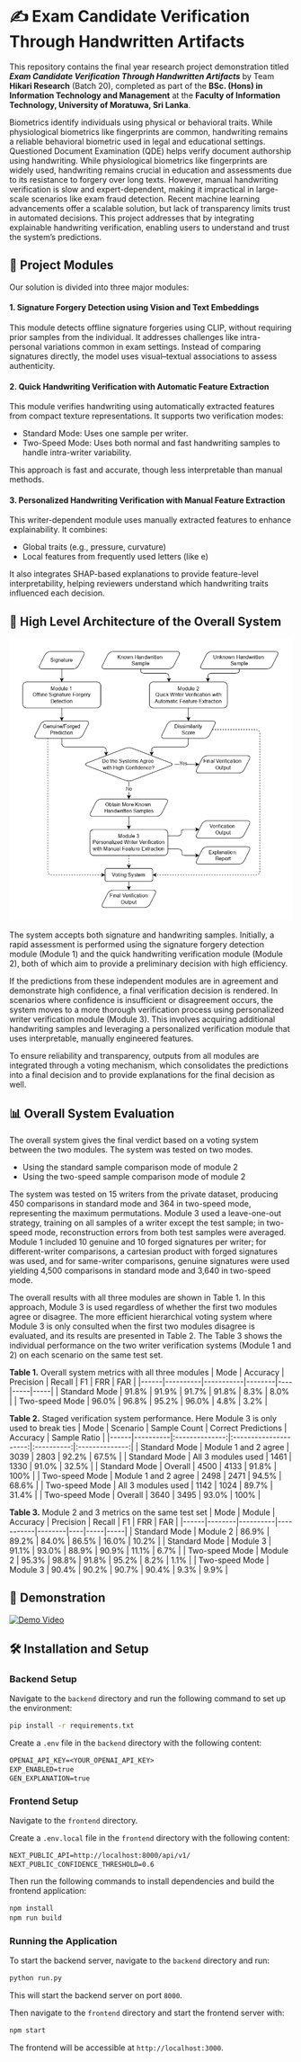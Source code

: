 # ✍️ Exam Candidate Verification Through Handwritten Artifacts

This repository contains the final year research project demonstration titled **_Exam Candidate Verification Through Handwritten Artifacts_** by Team **Hikari Research** (Batch 20), completed as part of the **BSc. (Hons) in Information Technology and Management** at the **Faculty of Information Technology, University of Moratuwa, Sri Lanka**.

Biometrics identify individuals using physical or behavioral traits. While physiological biometrics like fingerprints are common, handwriting remains a reliable behavioral biometric used in legal and educational settings. Questioned Document Examination (QDE) helps verify document authorship using handwriting. While physiological biometrics like fingerprints are widely used, handwriting remains crucial in education and assessments due to its resistance to forgery over long texts. However, manual handwriting verification is slow and expert-dependent, making it impractical in large-scale scenarios like exam fraud detection. Recent machine learning advancements offer a scalable solution, but lack of transparency limits trust in automated decisions. This project addresses that by integrating explainable handwriting verification, enabling users to understand and trust the system’s predictions.

## 🧩 Project Modules

Our solution is divided into three major modules:

#### 1. **Signature Forgery Detection using Vision and Text Embeddings**

This module detects offline signature forgeries using CLIP, without requiring prior samples from the individual. It addresses challenges like intra-personal variations common in exam settings. Instead of comparing signatures directly, the model uses visual–textual associations to assess authenticity.

#### 2. **Quick Handwriting Verification with Automatic Feature Extraction**

This module verifies handwriting using automatically extracted features from compact texture representations. It supports two verification modes:

- Standard Mode: Uses one sample per writer.
- Two-Speed Mode: Uses both normal and fast handwriting samples to handle intra-writer variability.

This approach is fast and accurate, though less interpretable than manual methods.

#### 3. **Personalized Handwriting Verification with Manual Feature Extraction**

This writer-dependent module uses manually extracted features to enhance explainability. It combines:

- Global traits (e.g., pressure, curvature)
- Local features from frequently used letters (like e)

It also integrates SHAP-based explanations to provide feature-level interpretability, helping reviewers understand which handwriting traits influenced each decision.

## 📐 High Level Architecture of the Overall System

<p align='center'>
  <img src="assets/highlevel-architecture.jpg" alt="System Architecture" width="600"/>
</p>

The system accepts both signature and handwriting samples. Initially, a rapid assessment is performed using the signature forgery detection module (Module 1) and the quick handwriting verification module (Module 2), both of which aim to provide a preliminary decision with high efficiency.

If the predictions from these independent modules are in agreement and demonstrate high confidence, a final verification decision is rendered. In scenarios where confidence is insufficient or disagreement occurs, the system moves to a more thorough verification process using personalized writer verification module (Module 3). This involves acquiring additional handwriting samples and leveraging a personalized verification module that uses interpretable, manually engineered features.

To ensure reliability and transparency, outputs from all modules are integrated through a voting mechanism, which consolidates the predictions into a final decision and to provide explanations for the final decision as well.

## 📊 Overall System Evaluation

The overall system gives the final verdict based on a voting system between the two modules. The system was tested on two modes.
- Using the standard sample comparison mode of module 2
- Using the two-speed sample comparison mode of module 2

The system was tested on 15 writers from the private dataset, producing 450 comparisons in standard mode and 364 in two-speed mode, representing the maximum permutations. Module 3 used a leave-one-out strategy, training on all samples of a writer except the test sample; in two-speed mode, reconstruction errors from both test samples were averaged. Module 1 included 10 genuine and 10 forged signatures per writer; for different-writer comparisons, a cartesian product with forged signatures was used, and for same-writer comparisons, genuine signatures were used yielding 4,500 comparisons in standard mode and 3,640 in two-speed mode.

The overall results with all three modules are shown in Table 1. In this approach, Module 3 is used regardless of whether the first two modules agree or disagree. The more efficient hierarchical voting system where Module 3 is only consulted when the first two modules disagree is evaluated, and its results are presented in Table 2. The Table 3 shows the individual performance on the two writer verification systems (Module 1 and 2) on each scenario on the same test set.
 
**Table 1.** Overall system metrics with all three modules
| Mode | Accuracy | Precision | Recall | F1 | FRR | FAR |
|------|----------|-----------|--------|----|-----|-----|
| Standard Mode | 91.8% | 91.9% | 91.7% | 91.8% | 8.3% | 8.0% |
| Two-speed Mode | 96.0% | 96.8% | 95.2% | 96.0% | 4.8% | 3.2% |


**Table 2.** Staged verification system performance. Here Module 3 is only used to break ties
| Mode | Scenario | Sample Count | Correct Predictions | Accuracy | Sample Ratio |
|------|----------|:--------------:|:---------------------:|:----------:|:--------------:|
| Standard Mode | Module 1 and 2 agree | 3039 | 2803 | 92.2% | 67.5% |
| Standard Mode | All 3 modules used | 1461 | 1330 | 91.0% | 32.5% |
| Standard Mode | Overall | 4500 | 4133 | 91.8% | 100% |
| Two-speed Mode | Module 1 and 2 agree | 2498 | 2471 | 94.5% | 68.6% |
| Two-speed Mode | All 3 modules used | 1142 | 1024 | 89.7% | 31.4% |
| Two-speed Mode | Overall | 3640 | 3495 | 93.0% | 100% |

**Table 3.** Module 2 and 3 metrics on the same test set
| Mode | Module | Accuracy | Precision | Recall | F1 | FRR | FAR |
|------|--------|----------|-----------|--------|----|-----|-----|
| Standard Mode | Module 2 | 86.9% | 89.2% | 84.0% | 86.5% | 16.0% | 10.2% |
| Standard Mode | Module 3 | 91.1% | 93.0% | 88.9% | 90.9% | 11.1% | 6.7% |
| Two-speed Mode | Module 2 | 95.3% | 98.8% | 91.8% | 95.2% | 8.2% | 1.1% |
| Two-speed Mode | Module 3 | 90.4% | 90.2% | 90.7% | 90.4% | 9.3% | 9.9% |

## 🎥 Demonstration

[![Demo Video](https://img.youtube.com/vi/rQLoM4VjMiI/0.jpg)](https://www.youtube.com/watch?v=rQLoM4VjMiI)

## 🛠️ Installation and Setup

### Backend Setup

Navigate to the `backend` directory and run the following command to set up the environment:

```bash
pip install -r requirements.txt
```

Create a `.env` file in the `backend` directory with the following content:

```plaintext
OPENAI_API_KEY=<YOUR_OPENAI_API_KEY>
EXP_ENABLED=true
GEN_EXPLANATION=true
```

### Frontend Setup

Navigate to the `frontend` directory.

Create a `.env.local` file in the `frontend` directory with the following content:

```plaintext
NEXT_PUBLIC_API=http://localhost:8000/api/v1/
NEXT_PUBLIC_CONFIDENCE_THRESHOLD=0.6
```

Then run the following commands to install dependencies and build the frontend application:

```bash
npm install
npm run build
```

### Running the Application

To start the backend server, navigate to the `backend` directory and run:

```bash
python run.py
```
This will start the backend server on port `8000`.



Then navigate to the `frontend` directory and start the frontend server with:

```bash
npm start
```

The frontend will be accessible at `http://localhost:3000`.
